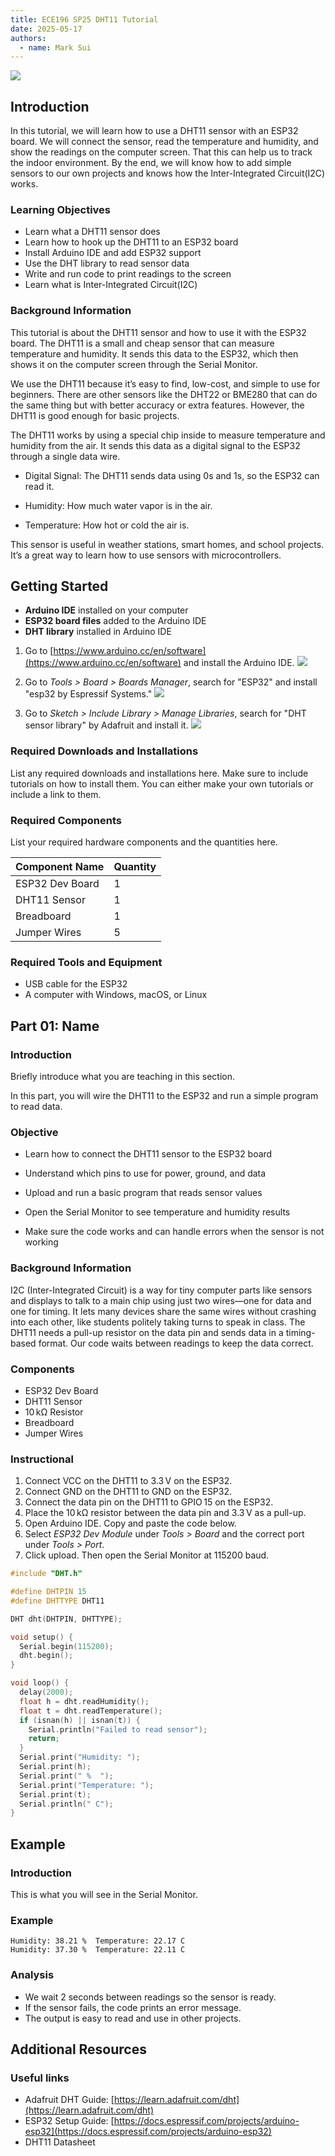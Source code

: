 ```yaml
---
title: ECE196 SP25 DHT11 Tutorial
date: 2025-05-17
authors:
  - name: Mark Sui
---
```


![](MarkSuiPhotos/esp32.webp)

## Introduction
In this tutorial, we will learn how to use a DHT11 sensor with an ESP32 board. We will connect the sensor, read the temperature and humidity, and show the readings on the computer screen. That this can help us to track the indoor environment. By the end, we will know how to add simple sensors to our own projects and knows how the Inter-Integrated Circuit(I2C) works.
### Learning Objectives

* Learn what a DHT11 sensor does
* Learn how to hook up the DHT11 to an ESP32 board
* Install Arduino IDE and add ESP32 support
* Use the DHT library to read sensor data
* Write and run code to print readings to the screen
* Learn what is Inter-Integrated Circuit(I2C)

### Background Information

This tutorial is about the DHT11 sensor and how to use it with the ESP32 board. The DHT11 is a small and cheap sensor that can measure temperature and humidity. It sends this data to the ESP32, which then shows it on the computer screen through the Serial Monitor.

We use the DHT11 because it’s easy to find, low-cost, and simple to use for beginners. There are other sensors like the DHT22 or BME280 that can do the same thing but with better accuracy or extra features. However, the DHT11 is good enough for basic projects.

The DHT11 works by using a special chip inside to measure temperature and humidity from the air. It sends this data as a digital signal to the ESP32 through a single data wire.

- Digital Signal: The DHT11 sends data using 0s and 1s, so the ESP32 can read it.

- Humidity: How much water vapor is in the air.

- Temperature: How hot or cold the air is.

This sensor is useful in weather stations, smart homes, and school projects. It’s a great way to learn how to use sensors with microcontrollers.

## Getting Started

* **Arduino IDE** installed on your computer
* **ESP32 board files** added to the Arduino IDE
* **DHT library** installed in Arduino IDE

1. Go to [https://www.arduino.cc/en/software](https://www.arduino.cc/en/software) and install the Arduino IDE.
![](MarkSuiPhotos/ard.png)

2. Go to *Tools > Board > Boards Manager*, search for "ESP32" and install "esp32 by Espressif Systems."
![](MarkSuiPhotos/esp.png)

3. Go to *Sketch > Include Library > Manage Libraries*, search for "DHT sensor library" by Adafruit and install it.
![](MarkSuiPhotos/dht.png)

### Required Downloads and Installations

List any required downloads and installations here.
Make sure to include tutorials on how to install them.
You can either make your own tutorials or include a link to them.


### Required Components

List your required hardware components and the quantities here.

| Component Name      | Quantity |
| ------------------- | -------- |
| ESP32 Dev Board     | 1        |
| DHT11 Sensor        | 1        |
| Breadboard          | 1        |
| Jumper Wires        | 5        |


### Required Tools and Equipment

* USB cable for the ESP32
* A computer with Windows, macOS, or Linux

## Part 01: Name

### Introduction

Briefly introduce what  you are teaching in this section.

In this part, you will wire the DHT11 to the ESP32 and run a simple program to read data.

### Objective

- Learn how to connect the DHT11 sensor to the ESP32 board

- Understand which pins to use for power, ground, and data

- Upload and run a basic program that reads sensor values

- Open the Serial Monitor to see temperature and humidity results

- Make sure the code works and can handle errors when the sensor is not working


### Background Information

I2C (Inter-Integrated Circuit) is a way for tiny computer parts like sensors and displays to talk to a main chip using just two wires—one for data and one for timing. It lets many devices share the same wires without crashing into each other, like students politely taking turns to speak in class.  The DHT11 needs a pull-up resistor on the data pin and sends data in a timing-based format. Our code waits between readings to keep the data correct.

### Components

- ESP32 Dev Board
- DHT11 Sensor
- 10 kΩ Resistor
- Breadboard
- Jumper Wires

### Instructional

1. Connect VCC on the DHT11 to 3.3 V on the ESP32.
2. Connect GND on the DHT11 to GND on the ESP32.
3. Connect the data pin on the DHT11 to GPIO 15 on the ESP32.
4. Place the 10 kΩ resistor between the data pin and 3.3 V as a pull-up.
5. Open Arduino IDE. Copy and paste the code below.
6. Select *ESP32 Dev Module* under *Tools > Board* and the correct port under *Tools > Port*.
7. Click upload. Then open the Serial Monitor at 115200 baud.

```cpp
#include "DHT.h"

#define DHTPIN 15
#define DHTTYPE DHT11

DHT dht(DHTPIN, DHTTYPE);

void setup() {
  Serial.begin(115200);
  dht.begin();
}

void loop() {
  delay(2000);
  float h = dht.readHumidity();
  float t = dht.readTemperature();
  if (isnan(h) || isnan(t)) {
    Serial.println("Failed to read sensor");
    return;
  }
  Serial.print("Humidity: ");
  Serial.print(h);
  Serial.print(" %  ");
  Serial.print("Temperature: ");
  Serial.print(t);
  Serial.println(" C");
}
```

## Example

### Introduction

This is what you will see in the Serial Monitor.

### Example

```
Humidity: 38.21 %  Temperature: 22.17 C
Humidity: 37.30 %  Temperature: 22.11 C
```

### Analysis

* We wait 2 seconds between readings so the sensor is ready.
* If the sensor fails, the code prints an error message.
* The output is easy to read and use in other projects.

## Additional Resources

### Useful links

* Adafruit DHT Guide: [https://learn.adafruit.com/dht](https://learn.adafruit.com/dht)
* ESP32 Setup Guide: [https://docs.espressif.com/projects/arduino-esp32](https://docs.espressif.com/projects/arduino-esp32)
* DHT11 Datasheet
